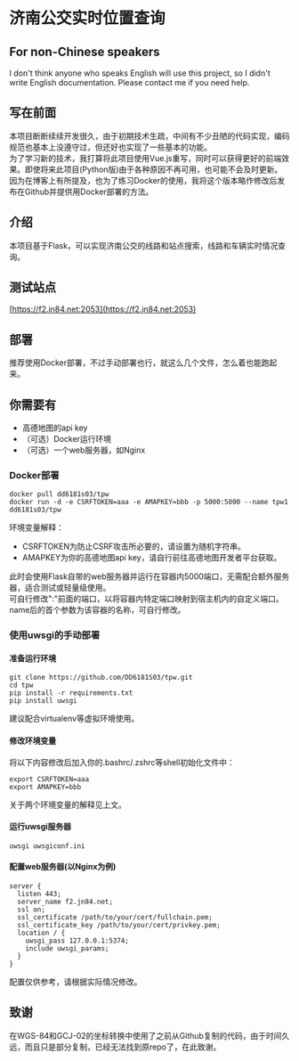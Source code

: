# 济南公交实时位置查询

## For non-Chinese speakers
I don't think anyone who speaks English will use this project, so I didn't write English documentation.
Please contact me if you need help.

## 写在前面
本项目断断续续开发很久，由于初期技术生疏，中间有不少丑陋的代码实现，编码规范也基本上没遵守过，但还好也实现了一些基本的功能。  
为了学习新的技术，我打算将此项目使用Vue.js重写，同时可以获得更好的前端效果。即使将来此项目(Python版)由于各种原因不再可用，也可能不会及时更新。  
因为在博客上有所提及，也为了练习Docker的使用，我将这个版本略作修改后发布在Github并提供用Docker部署的方法。  

## 介绍
本项目基于Flask，可以实现济南公交的线路和站点搜索，线路和车辆实时情况查询。  

## 测试站点
[https://f2.jn84.net:2053](https://f2.jn84.net:2053)

## 部署
推荐使用Docker部署，不过手动部署也行，就这么几个文件，怎么着也能跑起来。

## 你需要有
- 高德地图的api key  
- （可选）Docker运行环境  
- （可选）一个web服务器，如Nginx  

### Docker部署
```
docker pull dd6181s03/tpw
docker run -d -e CSRFTOKEN=aaa -e AMAPKEY=bbb -p 5000:5000 --name tpw1 dd6181s03/tpw
```
环境变量解释：  
- CSRFTOKEN为防止CSRF攻击所必要的，请设置为随机字符串。  
- AMAPKEY为你的高德地图api key，请自行前往高德地图开发者平台获取。  

此时会使用Flask自带的web服务器并运行在容器内5000端口，无需配合额外服务器，适合测试或轻量级使用。  
可自行修改":"前面的端口，以将容器内特定端口映射到宿主机内的自定义端口。  
name后的首个参数为该容器的名称，可自行修改。  

### 使用uwsgi的手动部署
#### 准备运行环境
```
git clone https://github.com/DD6181S03/tpw.git
cd tpw
pip install -r requirements.txt
pip install uwsgi
```
建议配合virtualenv等虚拟环境使用。  

#### 修改环境变量
将以下内容修改后加入你的.bashrc/.zshrc等shell初始化文件中：  
```
export CSRFTOKEN=aaa
export AMAPKEY=bbb
```  
关于两个环境变量的解释见上文。

#### 运行uwsgi服务器
`uwsgi uwsgiconf.ini`  

#### 配置web服务器(以Nginx为例)
```
server {
  listen 443;
  server_name f2.jn84.net;
  ssl on;
  ssl_certificate /path/to/your/cert/fullchain.pem;
  ssl_certificate_key /path/to/your/cert/privkey.pem;
  location / {
    uwsgi_pass 127.0.0.1:5374;
    include uwsgi_params;
  }
}
```
配置仅供参考，请根据实际情况修改。  

## 致谢
在WGS-84和GCJ-02的坐标转换中使用了之前从Github复制的代码，由于时间久远，而且只是部分复制，已经无法找到原repo了，在此致谢。  
